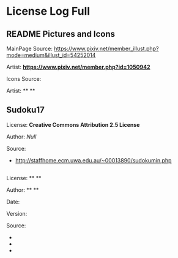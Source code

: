 # License Log Full

## README Pictures and Icons

MainPage Source: https://www.pixiv.net/member_illust.php?mode=medium&illust_id=54252014

Artist: **https://www.pixiv.net/member.php?id=1050942**

Icons Source:

Artist: ** **

## Sudoku17

License: **Creative Commons Attribution 2.5 License**

Author: *Null*

Source:

- http://staffhome.ecm.uwa.edu.au/~00013890/sudokumin.php

##

License: ** **

Author: ** **

Date:

Version:

Source:

-

-

-
